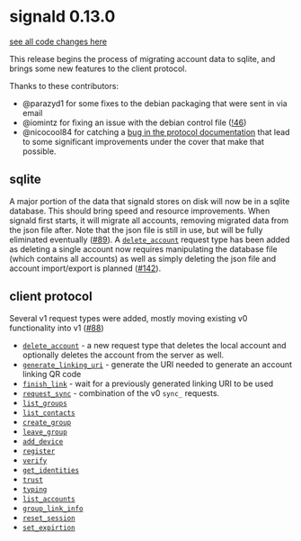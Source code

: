 # signald 0.13.0

[see all code changes here](https://gitlab.com/signald/signald/-/compare/0.12.0...0.13.0)

This release begins the process of migrating account data to sqlite, and brings some new features to the client protocol.

Thanks to these contributors:
* @parazyd1 for some fixes to the debian packaging that were sent in via email
* @iomintz for fixing an issue with the debian control file ([!46](https://gitlab.com/signald/signald/-/merge_requests/46))
* @nicocool84 for catching a [bug in the protocol documentation](https://gitlab.com/signald/signald/-/commit/577f6d0f076466fe6006fea2e99c53519531830b) that lead to some
significant improvements under the cover that make that possible.

## sqlite
A major portion of the data that signald stores on disk will now be in a sqlite database. This should bring speed
and resource improvements. When signald first starts, it will migrate all accounts, removing migrated data from the json
file after. Note that the json file is still in use, but will be fully eliminated eventually
([#89](https://gitlab.com/signald/signald/-/issues/89)). A
[`delete_account`](https://docs.signald.org/protocol/actions/v1/delete_account/) request type has been added as deleting a
single account now requires manipulating the database file (which contains all accounts) as well as simply deleting the
json file and account import/export is planned ([#142](https://gitlab.com/signald/signald/-/issues/142)).

## client protocol

Several v1 request types were added, mostly moving existing v0 functionality into v1 ([#88](https://gitlab.com/signald/signald/-/issues/88))

* [`delete_account`](https://docs.signald.org/protocol/actions/v1/delete_account/) - a new request type that deletes the
local account and optionally deletes the account from the server as well.
* [`generate_linking_uri`](https://docs.signald.org/protocol/actions/v1/generate_linking_uri/) - generate the URI needed to generate an account linking QR code
* [`finish_link`](https://docs.signald.org/protocol/actions/v1/finish_link/) - wait for a previously generated linking URI to be used
* [`request_sync`](https://docs.signald.org/protocol/actions/v1/request_sync/) - combination of the v0 `sync_` requests.
* [`list_groups`](https://docs.signald.org/protocol/actions/v1/list_groups/)
* [`list_contacts`](https://docs.signald.org/protocol/actions/v1/list_contacts/)
* [`create_group`](https://docs.signald.org/protocol/actions/v1/create_group/)
* [`leave_group`](https://docs.signald.org/protocol/actions/v1/leave_group/)
* [`add_device`](https://docs.signald.org/protocol/actions/v1/add_device/)
* [`register`](https://docs.signald.org/protocol/actions/v1/register/)
* [`verify`](https://docs.signald.org/protocol/actions/v1/verify/)
* [`get_identities`](https://docs.signald.org/protocol/actions/v1/get_identities/)
* [`trust`](https://docs.signald.org/protocol/actions/v1/trust/)
* [`typing`](https://docs.signald.org/protocol/actions/v1/typing/)
* [`list_accounts`](https://docs.signald.org/protocol/actions/v1/list_accounts/)
* [`group_link_info`](https://docs.signald.org/protocol/actions/v1/group_link_info/)
* [`reset_session`](https://docs.signald.org/protocol/actions/v1/reset_session/)
* [`set_expirtion`](https://docs.signald.org/protocol/actions/v1/set_expirtion/)